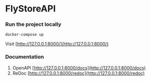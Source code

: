 # FlyStoreAPI

### Run the project locally
```
docker-compose up
```
Visit [http://127.0.0.1:8000/](http://127.0.0.1:8000/)

### Documentation
1. OpenAPI [http://127.0.0.1:8000/docs](http://127.0.0.1:8000/docs)
2. ReDoc [http://127.0.0.1:8000/redoc](http://127.0.0.1:8000/redoc)
